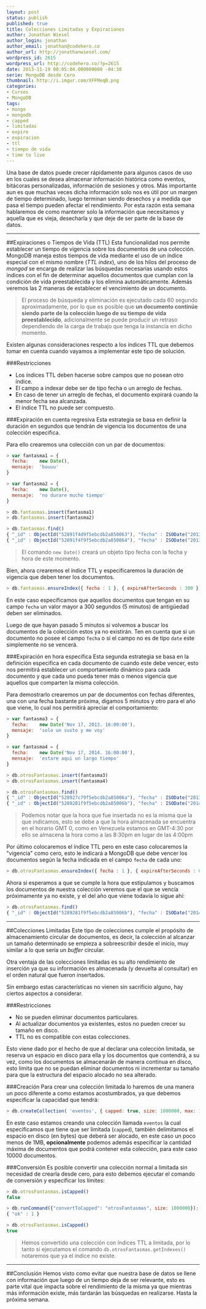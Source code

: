 ```yaml
---
layout: post
status: publish
published: true
title: Colecciones Limitadas y Expiraciones
author: Jonathan Wiesel
author_login: jonathan
author_email: jonathan@codehero.co
author_url: http://jonathanwiesel.com/
wordpress_id: 2615
wordpress_url: http://codehero.co/?p=2615
date: 2013-11-19 00:05:04.000000000 -04:30
serie: MongoDB desde Cero
thumbnail: http://i.imgur.com/XFFMeqB.png
categories:
- Cursos
- MongoDB
tags:
- mongo
- mongodb
- capped
- limitadas
- expire
- expiracion
- ttl
- tiempo de vida
- time to live
---
```

Una base de datos puede crecer rápidamente para algunos casos de uso en los cuales se desea almacenar información histórica como eventos, bitácoras personalizadas, información de sesiones y otros. Más importante aun es que muchas veces dicha información solo nos es útil por un margen de tiempo determinado, luego terminan siendo desechos y a medida que pasa el tiempo pueden afectar el rendimiento. Por esta razón esta semana hablaremos de como mantener solo la información que necesitamos y aquella que es vieja, desecharla y que deje de ser parte de la base de datos.
***
##Expiraciones o Tiempos de Vida (TTL)
Esta funcionalidad nos permite establecer un tiempo de vigencia sobre los documentos de  una colección. MongoDB maneja estos tiempos de vida mediante el uso de un índice especial con el mismo nombre (*TTL index*), uno de los hilos del proceso de *mongod* se encarga de realizar las búsquedas necesarias usando estos índices con el fin de determinar aquellos documentos que cumplan con la condición de vida preestablecida y los elimina automáticamente. Además veremos las 2 maneras de establecer el vencimiento de un documento.

> El proceso de búsqueda y eliminación es ejecutado cada 60 segundo aproximadamente, por lo que es posible que **un documento continúe siendo parte de la colección luego de su tiempo de vida preestablecido**, adicionalmente se puede producir un retraso dependiendo de la carga de trabajo que tenga la instancia en dicho momento.

Existen algunas consideraciones respecto a los índices TTL que debemos tomar en cuenta cuando vayamos a implementar este tipo de solución.

###Restricciones
* Los índices TTL deben hacerse sobre campos que no posean otro índice.
* El campo a indexar debe ser de tipo fecha o un arreglo de fechas.
* En caso de tener un arreglo de fechas, el documento expirará cuando la menor fecha sea alcanzada.
* El índice TTL no puede ser compuesto.

###Expiración en cuenta regresiva
Esta estrategia se basa en definir la duración en segundos que tendrán de vigencia los documentos de una colección especifica.

Para ello crearemos una colección con un par de documentos:

```js
> var fantasma1 = {
  fecha:    new Date(),
  mensaje:  'buuuu'
}

> var fantasma2 = {
  fecha:    new Date(),
  mensaje:  'no durare mucho tiempo'
}

> db.fantasmas.insert(fantasma1)
> db.fantasmas.insert(fantasma2)

> db.fantasmas.find()
{ "_id" : ObjectId("52891f4d9f5ebcdb2a850063"), "fecha" : ISODate("2013-11-17T19:55:46.097Z"), "mensaje" : "buuuu" }
{ "_id" : ObjectId("52891f4f9f5ebcdb2a850064"), "fecha" : ISODate("2013-11-17T19:55:50.721Z"), "mensaje" : "no durare mucho tiempo" }
```

> El comando `new Date()` creará un objeto tipo fecha con la fecha y hora de este momento.

Bien, ahora crearemos el índice TTL y especificaremos la duración de vigencia que deben tener los documentos.

```js
> db.fantasmas.ensureIndex({ fecha : 1 }, { expireAfterSeconds : 300 })
```

En este caso especificamos que aquellos documentos que tengan en su campo `fecha` un valor mayor a 300 segundos (5 minutos) de antigüedad deben ser eliminados.

Luego de que hayan pasado 5 minutos si volvemos a buscar los documentos de la colección estos ya no existirán. Ten en cuenta que si un documento no posee el campo `fecha` o si el campo no es de tipo `date` este simplemente no se vencerá.

###Expiración en hora especifica
Esta segunda estrategia se basa en la definición especifica en cada documento de cuando este debe vencer, esto nos permitirá establecer un comportamiento dinámico para cada documento y que cada uno pueda tener más o menos vigencia que aquellos que comparten la misma colección.

Para demostrarlo crearemos un par de documentos con fechas diferentes, una con una fecha bastante próxima, digamos 5 minutos y otro para el año que viene, lo cual nos permitirá apreciar el comportamiento:

```js
> var fantasma3 = {
  fecha:    new Date('Nov 17, 2013. 16:00:00'),
  mensaje:  'solo un susto y me voy'
}

> var fantasma4 = {
  fecha:    new Date('Nov 17, 2014. 16:00:00'),
  mensaje:  'estare aqui un largo tiempo'
}

> db.otrosFantasmas.insert(fantasma3)
> db.otrosFantasmas.insert(fantasma4)

> db.otrosFantasmas.find()
{ "_id" : ObjectId("528927c79f5ebcdb2a85006a"), "fecha" : ISODate("2013-11-17T20:30:00Z"), "mensaje" : "solo un susto y me voy" }
{ "_id" : ObjectId("5289281f9f5ebcdb2a85006b"), "fecha" : ISODate("2014-11-17T20:30:00Z"), "mensaje" : "estare aqui un largo tiempo" }
```

> Podemos notar que la hora que fue insertada no es la misma que la que indicamos, esto se debe a que la hora almacenada se encuentra en el horario GMT 0, como en Venezuela estamos en GMT-4:30 por ello se almacena la hora como a las 8:30pm en lugar de las 4:00pm

Por último colocaremos el índice TTL pero en este caso colocaremos la "vigencia" como cero, esto le indicará a MongoDB que debe vencer los documentos según la fecha indicada en el campo `fecha` de cada uno:

```js
> db.otrosFantasmas.ensureIndex({ fecha : 1 }, { expireAfterSeconds : 0 })
```

Ahora si esperamos a que se cumple la hora que estipulamos y buscamos los documentos de nuestra colección veremos que el que se vencía próximamente ya no existe, y el del año que viene todavía lo sigue ahí:

```js
> db.otrosFantasmas.find()
{ "_id" : ObjectId("5289281f9f5ebcdb2a85006b"), "fecha" : ISODate("2014-11-17T20:30:00Z"), "mensaje" : "estare aqui un largo tiempo" }
```
***
##Colecciones Limitadas
Este tipo de colecciones cumple el propósito de almacenamiento circular de documentos, es decir, la colección al alcanzar un tamaño determinado se empieza a sobreescribir desde el inicio, muy similar a lo que sería un *buffer* circular.

Otra ventaja de las colecciones limitadas es su alto rendimiento de inserción ya que su información es almacenada (y devuelta al consultar) en el orden natural que fueron insertados.

Sin embargo estas características no vienen sin sacrificio alguno, hay ciertos aspectos a considerar.

###Restricciones
* No se pueden eliminar documentos particulares.
* Al actualizar documentos ya existentes, estos no pueden crecer su tamaño en disco.
* TTL no es compatible con estas colecciones.

Esto viene dado por el hecho de que al declarar una colección limitada, se reserva un espacio en disco para ella y los documentos que contendrá, a su vez, como los documentos se almacenarán de manera continua en disco, esto limita que no se puedan eliminar documentos ni incrementar su tamaño para que la estructura del espacio alocado no sea alterado.

###Creación
Para crear una colección limitada lo haremos de una manera un poco diferente a como estamos acostumbrados, ya que debemos especificar la capacidad que tendrá:

```js
> db.createCollection( 'eventos', { capped: true, size: 1000000, max: 10000 } )
```

En este caso estamos creando una colección llamada `eventos` la cual especificamos que tiene que ser limitada (`capped`), también delimitamos el espacio en disco (en bytes) que deberá ser alocado, en este caso un poco menos de 1MB, **opcionalmente** podemos además especificar la cantidad máxima de documentos que podrá contener esta colección, para este caso 10000 documentos.

###Conversión
Es posible convertir una colección normal a limitada sin necesidad de crearla desde cero, para esto debemos ejecutar el comando de conversión y especificar los límites:

```js
> db.otrosFantasmas.isCapped()
false

> db.runCommand({"convertToCapped": "otrosFantasmas", size: 1000000});
{ "ok" : 1 }

> db.otrosFantasmas.isCapped()
true
```

> Hemos convertido una colección con índices TTL a limitada, por lo tanto si ejecutamos el comando `db.otrosFantasmas.getIndexes()` notaremos que ya el índice no existe.

***
##Conclusión
Hemos visto como evitar que nuestra base de datos se llene con información que luego de un tiempo deja de ser relevante, esto es parte vital que impacta sobre el rendimiento de la misma ya que mientras más información existe, más tardarán las búsquedas en realizarse. Hasta la próxima semana.

